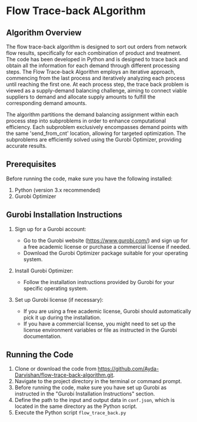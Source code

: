 # Flow Trace-back ALgorithm

## Algorithm Overview
The flow trace-back algorithm is designed to sort out orders from network flow results, specifically for each combination of product and treatment. The code has been developed in Python and is designed to trace back and obtain all the information for each demand through different processing steps. The Flow Trace-back Algorithm employs an iterative approach, commencing from the last process and iteratively analyzing each process until reaching the first one. At each process step, the trace back problem is viewed as a supply-demand balancing challenge, aiming to connect viable suppliers to demand and allocate supply amounts to fulfill the corresponding demand amounts.

The algorithm partitions the demand balancing assignment within each process step into subproblems in order to enhance computational efficiency. Each subproblem exclusively encompasses demand points with the same 'send_from_cnt' location, allowing for targeted optimization. The subproblems are efficiently solved using the Gurobi Optimizer, providing accurate results.

## Prerequisites
Before running the code, make sure you have the following installed:

1. Python (version 3.x recommended)
2. Gurobi Optimizer

## Gurobi Installation Instructions
1. Sign up for a Gurobi account: 
   - Go to the Gurobi website (https://www.gurobi.com/) and sign up for a free academic license or purchase a commercial license if needed.
   - Download the Gurobi Optimizer package suitable for your operating system.

2. Install Gurobi Optimizer:
   - Follow the installation instructions provided by Gurobi for your specific operating system.

3. Set up Gurobi license (if necessary):
   - If you are using a free academic license, Gurobi should automatically pick it up during the installation.
   - If you have a commercial license, you might need to set up the license environment variables or file as instructed in the Gurobi documentation.


## Running the Code
1. Clone or download the code from https://github.com/Ayda-Darvishan/flow-trace-back-algorithm.git.
2. Navigate to the project directory in the terminal or command prompt.
3. Before running the code, make sure you have set up Gurobi as instructed in the "Gurobi Installation Instructions" section.
4. Define the path to the input and output data in `conf.json`, which is located in the same directory as the Python script.
5. Execute the Python script `flow_trace_back.py`
